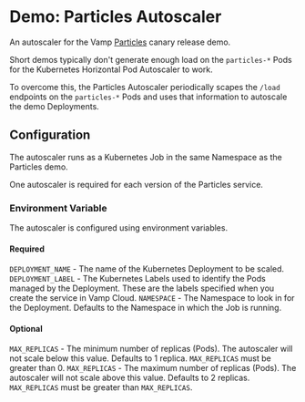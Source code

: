 # Demo: Particles Autoscaler

An autoscaler for the Vamp [Particles](https://github.com/magneticio/demo-particles) canary release demo.

Short demos typically don't generate enough load on the `particles-*` Pods for the Kubernetes Horizontal Pod Autoscaler to work.

To overcome this, the Particles Autoscaler periodically scapes the `/load` endpoints on the `particles-*` Pods and uses that information to autoscale the demo Deployments.

## Configuration
The autoscaler runs as a Kubernetes Job in the same Namespace as the Particles demo.

One autoscaler is required for each version of the Particles service.

### Environment Variable

The autoscaler is configured using environment variables.

#### Required
`DEPLOYMENT_NAME` - The name of the Kubernetes Deployment to be scaled.
`DEPLOYMENT_LABEL` - The Kubernetes Labels used to identify the Pods managed by the Deployment. These are the labels specified when you create the service in Vamp Cloud.
`NAMESPACE` - The Namespace to look in for the Deployment. Defaults to the Namespace in which the Job is running.

#### Optional
`MAX_REPLICAS` - The minimum number of replicas (Pods). The autoscaler will not scale below this value. Defaults to 1 replica. `MAX_REPLICAS` must be greater than 0.
`MAX_REPLICAS` - The maximum number of replicas (Pods). The autoscaler will not scale above this value. Defaults to 2 replicas. `MAX_REPLICAS` must be greater than `MAX_REPLICAS`.
